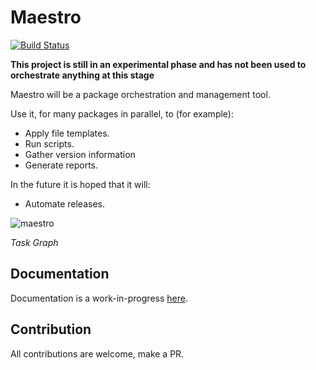 Maestro
=======

[![Build Status](https://travis-ci.org/dantleech/maestro.svg?branch=master)](https://travis-ci.org/dantleech/maestro)

**This project is still in an experimental phase and has not been used to  orchestrate anything at this stage**

Maestro will be a package orchestration and management tool.

Use it, for many packages in parallel, to (for example):

- Apply file templates.
- Run scripts.
- Gather version information
- Generate reports.

In the future it is hoped that it will:

- Automate releases.

![maestro](https://user-images.githubusercontent.com/530801/66256252-dc0bbe80-e783-11e9-9c68-26e9bcb2ce9e.png)

*Task Graph*

Documentation
-------------

Documentation is a work-in-progress [here](doc).

Contribution
------------

All contributions are welcome, make a PR.
